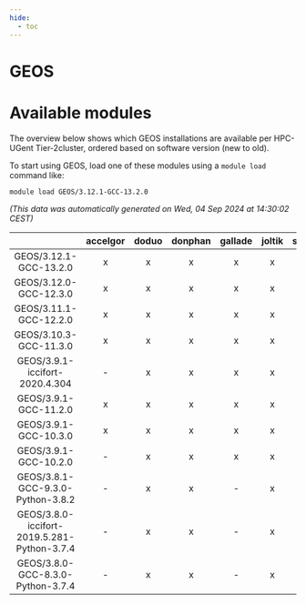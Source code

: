 ```yaml
---
hide:
  - toc
---
```


GEOS
====

# Available modules


The overview below shows which GEOS installations are available per HPC-UGent Tier-2cluster, ordered based on software version (new to old).

To start using GEOS, load one of these modules using a `module load` command like:

```shell
module load GEOS/3.12.1-GCC-13.2.0
```

*(This data was automatically generated on Wed, 04 Sep 2024 at 14:30:02 CEST)*  

| |accelgor|doduo|donphan|gallade|joltik|shinx|skitty|
| :---: | :---: | :---: | :---: | :---: | :---: | :---: | :---: |
|GEOS/3.12.1-GCC-13.2.0|x|x|x|x|x|x|x|
|GEOS/3.12.0-GCC-12.3.0|x|x|x|x|x|x|x|
|GEOS/3.11.1-GCC-12.2.0|x|x|x|x|x|-|x|
|GEOS/3.10.3-GCC-11.3.0|x|x|x|x|x|-|x|
|GEOS/3.9.1-iccifort-2020.4.304|-|x|x|x|x|-|x|
|GEOS/3.9.1-GCC-11.2.0|x|x|x|x|x|-|x|
|GEOS/3.9.1-GCC-10.3.0|x|x|x|x|x|-|x|
|GEOS/3.9.1-GCC-10.2.0|-|x|x|x|x|-|x|
|GEOS/3.8.1-GCC-9.3.0-Python-3.8.2|-|x|x|-|x|-|x|
|GEOS/3.8.0-iccifort-2019.5.281-Python-3.7.4|-|x|x|-|x|-|x|
|GEOS/3.8.0-GCC-8.3.0-Python-3.7.4|-|x|x|-|x|-|x|
